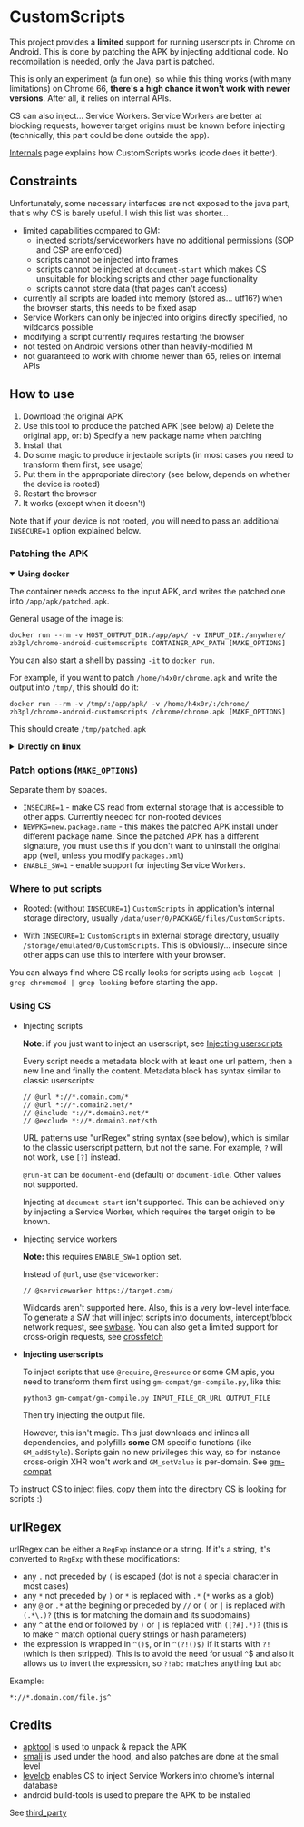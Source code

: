 # CustomScripts

This project provides a **limited** support for running userscripts in Chrome on Android. This is done by patching the APK by injecting additional code. No recompilation is needed, only the Java part is patched.

This is only an experiment (a fun one), so while this thing works (with many limitations) on Chrome 66, **there's a high chance it won't work with newer versions**. After all, it relies on internal APIs.

CS can also inject... Service Workers. Service Workers are better at blocking requests, however target origins must be known before injecting (technically, this part could be done outside the app).

[Internals](./Internals.md) page explains how CustomScripts works (code does it better).

## Constraints
Unfortunately, some necessary interfaces are not exposed to the java part, that's why CS is barely useful. I wish this list was shorter...

* limited capabilities compared to GM:
    * injected scripts/serviceworkers have no additional permissions (SOP and CSP are enforced)
    * scripts cannot be injected into frames
    * scripts cannot be injected at `document-start` which makes CS unsuitable for blocking scripts and other page functionality
    * scripts cannot store data (that pages can't access)
* currently all scripts are loaded into memory (stored as... utf16?) when the browser starts, this needs to be fixed asap 
* Service Workers can only be injected into origins directly specified, no wildcards possible
* modifying a script currently requires restarting the browser
* not tested on Android versions other than heavily-modified M
* not guaranteed to work with chrome newer than 65, relies on internal APIs

## How to use

1. Download the original APK
2. Use this tool to produce the patched APK (see below)
a) Delete the original app, or:
b) Specify a new package name when patching
3. Install that
4. Do some magic to produce injectable scripts (in most cases you need to transform them first, see usage)
5. Put them in the approporiate directory (see below, depends on whether the device is rooted)
6. Restart the browser
7. It works (except when it doesn't)

Note that if your device is not rooted, you will need to pass an additional `INSECURE=1` option explained below.


### Patching the APK


<details open>
<summary><b>Using docker</b></summary>

The container needs access to the input APK, and writes the patched one into `/app/apk/patched.apk`.

General usage of the image is:
```
docker run --rm -v HOST_OUTPUT_DIR:/app/apk/ -v INPUT_DIR:/anywhere/ zb3pl/chrome-android-customscripts CONTAINER_APK_PATH [MAKE_OPTIONS]
```
You can also start a shell by passing `-it` to `docker run`.

For example, if you want to patch `/home/h4x0r/chrome.apk` and write the output into `/tmp/`, this should do it:
```
docker run --rm -v /tmp/:/app/apk/ -v /home/h4x0r/:/chrome/ zb3pl/chrome-android-customscripts /chrome/chrome.apk [MAKE_OPTIONS]
```
This should create `/tmp/patched.apk`

</details>




<details>
<summary><b>Directly on linux</b></summary>

### Requirements

You'll need (at least) these installed:
  * Python 3
  * Make
  * Java 7 or 8 (+jdk for generating keystores)
  * Apache Ant


```
git clone https://github.com/zb3/chrome-android-customscripts
cd chrome-android-customscripts
```

Unpack the original APK using apktool into the `chrome` folder:
```
./unpack APK_FILE
```

Patch it using the `make` command:
```
make MAKE_OPTIONS
```

What `make` does, simplified:
  * compiles java source code using Ant (if modified)
  * disassembles that into smali format
  * patches stuff using `patch.py` which then copies the code to `chrome/smali` and `chrome/smali_classes2` folders
  * repacks the apk using apktool, then zipalign and sign
    
If it somehow succeeds, the APK, **apk/patched.apk**, is ready to be installed (or copied directly if the package name matches)

</details>


### Patch options (`MAKE_OPTIONS`)

Separate them by spaces.

* `INSECURE=1` - make CS read from external storage that is accessible to other apps. Currently needed for non-rooted devices
* `NEWPKG=new.package.name` - this makes the patched APK install under different package name. Since the patched APK has a different signature, you must use this if you don't want to uninstall the original app (well, unless you modify `packages.xml`)
* `ENABLE_SW=1` - enable support for injecting Service Workers.

### Where to put scripts

* Rooted: (without `INSECURE=1`)
`CustomScripts` in application's internal storage directory, usually `/data/user/0/PACKAGE/files/CustomScripts`.

* With `INSECURE=1`:
`CustomScripts` in external storage directory, usually  `/storage/emulated/0/CustomScripts`. This is obviously... insecure since other apps can use this to interfere with your browser.

You can always find where CS really looks for scripts using `adb logcat | grep chromemod | grep looking` before starting the app.



### Using CS
* Injecting scripts

  **Note**: if you just want to inject an userscript, see [Injecting userscripts](#injecting-userscripts)

  Every script needs a metadata block with at least one url pattern, then a new line and finally the content. Metadata block has syntax similar to classic userscripts:
  ```
  // @url *://*.domain.com/*
  // @url *://*.domain2.net/*
  // @include *://*.domain3.net/*
  // @exclude *://*.domain3.net/sth
  ```
  URL patterns use "urlRegex" string syntax (see below), which is similar to the classic userscript pattern, but not the same. For example, `?` will not work, use `[?]` instead.

  `@run-at` can be `document-end` (default) or `document-idle`. Other values not supported.

  Injecting at `document-start` isn't supported. This can be achieved only by injecting a Service Worker, which requires the target origin to be known.
  
* Injecting service workers

  **Note:** this requires `ENABLE_SW=1` option set.

  Instead of `@url`, use `@serviceworker`:
  ```
  // @serviceworker https://target.com/
  ```
  Wildcards aren't supported here.
  Also, this is a very low-level interface. To generate a SW that will inject scripts into documents, intercept/block network request, see [swbase](./sw-examples/). You can also get a limited support for cross-origin requests, see [crossfetch](./sw-examples/crossfetch)
* <a id="injecting-userscripts"></a> **Injecting userscripts**

  To inject scripts that use `@require`, `@resource` or some GM apis, you need to transform them first using `gm-compat/gm-compile.py`, like this:
  ```
  python3 gm-compat/gm-compile.py INPUT_FILE_OR_URL OUTPUT_FILE
  ```
  Then try injecting the output file.

  However, this isn't magic. This just downloads and inlines all dependencies, and polyfills **some** GM specific functions (like `GM_addStyle`). Scripts gain no new privileges this way, so for instance cross-origin XHR won't work and `GM_setValue` is per-domain. See [gm-compat](./gm-compat)

To instruct CS to inject files, copy them into the directory CS is looking for scripts :)

## urlRegex
urlRegex can be either a `RegExp` instance or a string. If it's a string, it's converted to `RegExp` with these modifications:
* any `.` not preceded by `(` is escaped (dot is not a special character in most cases)
* any `*` not preceded by `)` or `*` is replaced with `.*` (`*` works as a glob)
* any `@` or `.*` at the begining or preceded by `//` or `(` or `|` is replaced with `(.*\.)?` (this is for matching the domain and its subdomains)
* any `^` at the end or followed by `)` or `|` is replaced with `([?#].*)?` (this is to make `^` match optional query strings or hash parameters)
* the expression is wrapped in `^()$`, or in `^(?!()$)` if it starts with `?!` (which is then stripped). This is to avoid the need for usual ^$ and also it allows us to invert the expression, so `?!abc` matches anything but `abc`

Example:
```
*://*.domain.com/file.js^
```


## Credits
 * [apktool](https://github.com/iBotPeaches/Apktool) is used to unpack & repack the APK
 * [smali](https://github.com/JesusFreke/smali) is used under the hood, and also patches are done at the smali level
 * [leveldb](https://github.com/dain/leveldb) enables CS to inject Service Workers into chrome's internal database
 * android build-tools is used to prepare the APK to be installed
 
 See [third_party](./third_party)
  